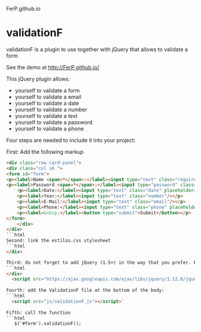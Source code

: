  FerP.github.io

# validationF

validationF is a plugin to use together with jQuery that allows to validate a form

See the demo at http://FerP.github.io/

This jQuery plugin allows:  

*  yourself to validate a form
*  yourself to validate a email
*  yourself to validate a date
*  yourself to validate a number
*  yourself to validate a text
*  yourself to validate a password
*  yourself to validate a phone

Four steps are needed to include it into your project:

First: Add the following markup
```html
<div class="row card-panel">
<div class="col s6 ">
<form id="form">
<p><label>Name <span>*</span>:</label><input type="text" class="required texto"/></p>
<p><label>Password <span>*</span>:</label><input type="password" class="required password"/></p>
	<p><label>Date:</label><input type="text" class="date" placeholder="dd-mm-yyyy"/></p>
	<p><label>Year:</label><input type="text" class="number"/></p>
    <p><label>E-Mail:</label><input type="text" class="email"/></p>
    <p><label>Phone:</label><input type="text" class="phone" placeholder="999-999-999"/></p>
    <p><label>&nbsp;</label><button type="submit">Submit</button></p>
</form>	
	</div>
</div>
```html	
Second: link the estilos.css stylesheet
```html
</div>

Third: do not forget to add jQuery (1.5+) in the way that you prefer. For instance:
```html
</div>
  <script src="https://ajax.googleapis.com/ajax/libs/jquery/1.12.0/jquery.min.js"></script>
  
Fourth: add the ValidationF file at the bottom of the body:
```html
  <script src="js/validationF.js"></script>`
  
Fifth: call the function
```html
   $('#form').validationF();
